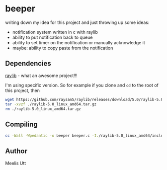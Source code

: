 # beeper

writing down my idea for this project and just throwing up some ideas:
* notification system written in c with raylib
* ability to put notification back to queue
* ability to set timer on the notification or manually acknowledge it
* maybe: ability to copy paste from the notification

## Dependencies

[raylib](https://github.com/raysan5/raylib) - what an awesome project!!!

I'm using specific version.
So for example if you clone and `cd` to the root of this project, then

```sh
wget https://github.com/raysan5/raylib/releases/download/5.0/raylib-5.0_linux_amd64.tar.gz
tar -xvzf ./raylib-5.0_linux_amd64.tar.gz
rm ./raylib-5.0_linux_amd64.tar.gz
```

## Compiling

```sh
cc -Wall -Wpedantic -o beeper beeper.c -I./raylib-5.0_linux_amd64/include -L./raylib-5.0_linux_amd64/lib -l:libraylib.a -lm
```

## Author

Meelis Utt
